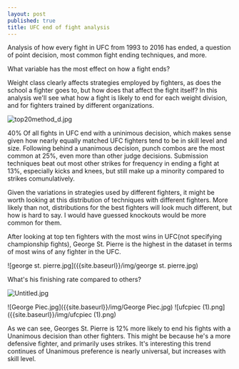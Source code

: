 ```yaml
---
layout: post
published: true
title: UFC end of fight analysis
---
```


Analysis of how every fight in UFC from 1993 to 2016 has ended, a question of point decision, most common fight ending techniques, and more. 

What variable has the most effect on how a fight ends? 

Weight class clearly affects strategies employed by fighters, as does the school a fighter goes to, but how does that affect the fight itself? In this analysis we'll see what how a fight is likely to end for each weight division, and for fighters trained by different organizations.


![top20method_d.jpg]({{site.baseurl}}/img/top20method_d.jpg)


40% Of all fights in UFC end with a uninimous decision, which makes sense given how nearly equally matched UFC fighters tend to be in skill level and size. Following behind a unanimous decision, punch combos are the most common at 25%, even more than other judge decisions. Submission techniques beat out most other strikes for frequency in ending a fight at 13%, especially kicks and knees, but still make up a minority compared to strikes comunulatively. 

Given the variations in strategies used by different fighters, it might be worth looking at this distribution of techniques with different fighters. More likely than not, distributions for the best fighters will look much different, but how is hard to say. I would have guessed knockouts would be more common for them.

After looking at top ten fighters with the most wins in UFC(not specifying championship fights), George St. Pierre is the highest in the dataset in terms of most wins of any fighter in the UFC.

![george st. pierre.jpg]({{site.baseurl}}/img/george st. pierre.jpg)

What's his finishing rate compared to others?

![Untitled.jpg]({{site.baseurl}}/img/Untitled.jpg)

![George Piec.jpg]({{site.baseurl}}/img/George Piec.jpg) ![ufcpiec (1).png]({{site.baseurl}}/img/ufcpiec (1).png)


As we can see, Georges St. Pierre is 12% more likely to end his fights with a Unanimous decision than other fighters. This might be because he's a more defensive fighter, and primarily uses strikes. It's interesting this trend continues of Unanimous preference is nearly universal, but increases with skill level.


